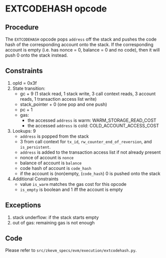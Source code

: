 # EXTCODEHASH opcode

## Procedure

The `EXTCODEHASH` opcode pops `address` off the stack and pushes the code hash
of the corresponding account onto the stack. If the corresponding account is
empty (i.e. has nonce = 0, balance = 0 and no code), then it will push 0 onto
the stack instead.

## Constraints

1. opId = 0x3f
2. State transition:
   - gc + 9 (1 stack read, 1 stack write, 3 call context reads, 3 account reads,
     1 transaction access list write)
   - stack_pointer + 0 (one pop and one push)
   - pc + 1
   - gas:
     - the accessed `address` is warm: WARM_STORAGE_READ_COST
     - the accessed `address` is cold: COLD_ACCOUNT_ACCESS_COST
3. Lookups: 9
   - `address` is popped from the stack
   - 3 from call context for `tx_id`, `rw_counter_end_of_reversion`, and
     `is_persistent`.
   - `address` is added to the transaction access list if not already present
   - nonce of account is `nonce`
   - balance of account is `balance`
   - code hash of account is `code_hash`
   - if the account is (non)empty, (`code_hash`) 0 is pushed onto the stack
4. Additional Constraints
   - value `is_warm` matches the gas cost for this opcode
   - `is_empty` is boolean and 1 iff the account is empty

## Exceptions

1. stack underflow: if the stack starts empty
2. out of gas: remaining gas is not enough

## Code

Please refer to `src/zkevm_specs/evm/execution/extcodehash.py`.
